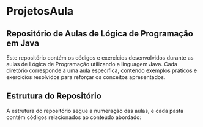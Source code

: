 # ProjetosAula

## Repositório de Aulas de Lógica de Programação em Java

Este repositório contém os códigos e exercícios desenvolvidos durante as aulas de Lógica de Programação utilizando a linguagem Java. Cada diretório corresponde a uma aula específica, contendo exemplos práticos e exercícios resolvidos para reforçar os conceitos apresentados.

## Estrutura do Repositório

A estrutura do repositório segue a numeração das aulas, e cada pasta contém códigos relacionados ao conteúdo abordado:

